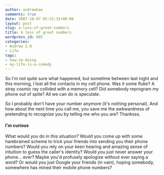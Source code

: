 ```yaml
---
author: andrewhao
comments: true
date: 2007-10-07 05:52:32+00:00
layout: post
slug: a-loss-of-great-numbers
title: A loss of great numbers
wordpress_id: 805
categories:
- Andrew 2.0
- Life
tags:
- how-im-doing
- my-life-is-a-comedy
---
```


So I'm not quite sure what happened, but sometime between last night and this morning, I lost all the contacts in my cell phone. Was it some fluke? A stray cosmic ray collided with a memory cell? Did somebody reprogram my phone out of spite? All we can do is speculate.

So I probably don't have your number anymore (it's nothing personal). And how about the next time you call me, you save me the awkwardness of pretending to recognize you by telling me who you are? Thanksss.


#### I'm curious


What would you do in this situation? Would you come up with some harebrained scheme to trick your friends into sending you their phone numbers? Would you rely on your keen hearing and amazing sense of intuition to guess the caller's identity? Would you just never answer your phone... ever? Maybe you'd profusely apologize without ever saying a word? Or would you just Google your friends (in vain), hoping somebody, somewhere has mined their mobile phone numbers?
